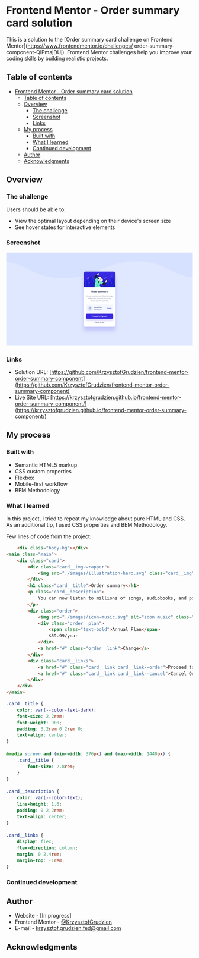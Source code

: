 # Frontend Mentor - Order summary card solution

This is a solution to the [Order summary card challenge on Frontend Mentor](https://www.frontendmentor.io/challenges/
order-summary-component-QlPmajDUj). Frontend Mentor challenges help you improve your coding skills by building realistic projects.  

## Table of contents

- [Frontend Mentor - Order summary card solution](#frontend-mentor---order-summary-card-solution)
  - [Table of contents](#table-of-contents)
  - [Overview](#overview)
    - [The challenge](#the-challenge)
    - [Screenshot](#screenshot)
    - [Links](#links)
  - [My process](#my-process)
    - [Built with](#built-with)
    - [What I learned](#what-i-learned)
    - [Continued development](#continued-development)
  - [Author](#author)
  - [Acknowledgments](#acknowledgments)

## Overview

### The challenge

Users should be able to:

- View the optimal layout depending on their device's screen size
- See hover states for interactive elements

### Screenshot

![](./screenshot.jpg)

### Links

- Solution URL: [https://github.com/KrzysztofGrudzien/frontend-mentor-order-summary-component](https://github.com/KrzysztofGrudzien/frontend-mentor-order-summary-component)
- Live Site URL: [https://krzysztofgrudzien.github.io/frontend-mentor-order-summary-component/](https://krzysztofgrudzien.github.io/frontend-mentor-order-summary-component/)

## My process

### Built with

- Semantic HTML5 markup
- CSS custom properties
- Flexbox
- Mobile-first workflow
- BEM Methodology

### What I learned

In this project, I tried to repeat my knowledge about pure HTML and CSS. As an additional tip, I used CSS properties and BEM Methodology.

Few lines of code from the project:

```html
    <div class="body-bg"></div>
<main class="main">
    <div class="card">
        <div class="card__img-wrapper">
            <img src="./images/illustration-hero.svg" class="card__img" alt="order card image" />
        </div>
        <h1 class="card__title">Order summary</h1>
        <p class="card__description">
            You can now listen to millions of songs, audiobooks, and podcasts on any device anywhere you like!
        </p>
        <div class="order">
            <img src="./images/icon-music.svg" alt="icon music" class="order__icon" />
            <div class="order__plan">
                <span class="text-bold">Annual Plan</span>
                $59.99/year
            </div>
            <a href="#" class="order__link">Change</a>
        </div>
        <div class="card__links">
            <a href="#" class="card__link card__link--order">Proceed to Payment</a>
            <a href="#" class="card__link card__link--cancel">Cancel Order</a>
        </div>
    </div>
</main>
```
```css
.card__title {
    color: var(--color-text-dark);
    font-size: 2.2rem;
    font-weight: 900;
    padding: 3.2rem 0 2rem 0;
    text-align: center;
}

@media screen and (min-width: 376px) and (max-width: 1440px) {
    .card__title {
        font-size: 2.8rem;
    }
}

.card__description {
    color: var(--color-text);
    line-height: 1.6;
    padding: 0 2.2rem;
    text-align: center;
}

.card__links {
    display: flex;
    flex-direction: column;
    margin: 0 2.4rem;
    margin-top: -1rem;
}
```

### Continued development

## Author

- Website - [In progress]
- Frontend Mentor - [@KrzysztofGrudzien](https://www.frontendmentor.io/profile/KrzysztofGrudzien)
- E-mail - krzysztof.grudzien.fed@gmail.com

## Acknowledgments
